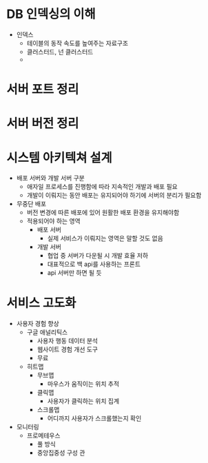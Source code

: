 # DB 인덱싱의 이해
- 인덱스
	- 테이블의 동작 속도를 높여주는 자료구조
	- 클러스터드, 넌 클러스터드
	- 

# 서버 포트 정리

# 서버 버전 정리

# 시스템 아키텍쳐 설계
- 배포 서버와 개발 서버 구분
	- 애자일 프로세스를 진행함에 따라  지속적인 개발과 배포 필요
	- 개발이 이뤄지는 동안 배포는 유지되어야 하기에 서버의 분리가 필요함
- 무중단 배포
	- 버전 변경에 따른 배포에 있어 원활한 배포 환경을 유지해야함
	- 적용되어야 하는 영역
		- 배포 서버
			- 실제 서비스가 이뤄지는 영역은 말할 것도 없음
		- 개발 서버
			- 협업 중 서버가 다운될 시 개발 효율 저하
			- 대표적으로 백 api를 사용하는 프론트
			- api 서버만 하면 될 듯

# 서비스 고도화
- 사용자 경험 향상
	- 구글 애널리틱스
		- 사용자 행동 데이터 분석
		- 웹사이트 경험  개선 도구
		- 무료
	- 히트맵
		- 무브맵
			- 마우스가 움직이는 위치 추적
		- 클릭맵
			- 사용자가 클릭하는 위치 집계
		- 스크롤맵
			- 어디까지 사용자가 스크롤했는지 확인
- 모니터링
	- 프로메테우스
		- 풀 방식
		- 중앙집중성 구성 관
